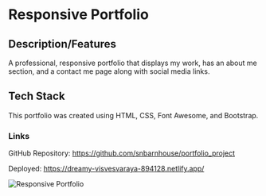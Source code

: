 # Responsive Portfolio

## Description/Features

A professional, responsive portfolio that displays my work, has an about me section, and a contact me page along with social media links.

## Tech Stack

This portfolio was created using HTML, CSS, Font Awesome, and Bootstrap.

### Links


GitHub Repository: https://github.com/snbarnhouse/portfolio_project

Deployed: https://dreamy-visvesvaraya-894128.netlify.app/

![Responsive Portfolio](https://user-images.githubusercontent.com/77131387/209988626-2f237fb0-4d8f-4e1a-bd20-c642bcb31c89.png)